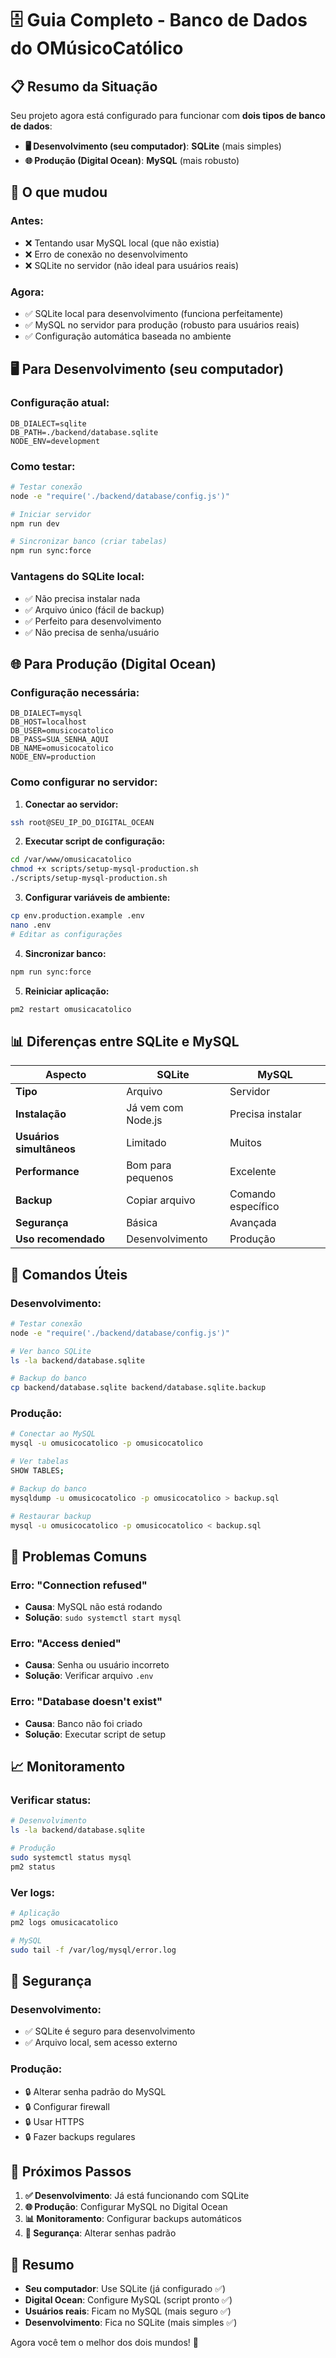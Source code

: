 # 🗄️ Guia Completo - Banco de Dados do OMúsicoCatólico

## 📋 **Resumo da Situação**

Seu projeto agora está configurado para funcionar com **dois tipos de banco de dados**:

- **🖥️ Desenvolvimento (seu computador)**: **SQLite** (mais simples)
- **🌐 Produção (Digital Ocean)**: **MySQL** (mais robusto)

## 🔄 **O que mudou**

### **Antes:**
- ❌ Tentando usar MySQL local (que não existia)
- ❌ Erro de conexão no desenvolvimento
- ❌ SQLite no servidor (não ideal para usuários reais)

### **Agora:**
- ✅ SQLite local para desenvolvimento (funciona perfeitamente)
- ✅ MySQL no servidor para produção (robusto para usuários reais)
- ✅ Configuração automática baseada no ambiente

## 🖥️ **Para Desenvolvimento (seu computador)**

### **Configuração atual:**
```env
DB_DIALECT=sqlite
DB_PATH=./backend/database.sqlite
NODE_ENV=development
```

### **Como testar:**
```bash
# Testar conexão
node -e "require('./backend/database/config.js')"

# Iniciar servidor
npm run dev

# Sincronizar banco (criar tabelas)
npm run sync:force
```

### **Vantagens do SQLite local:**
- ✅ Não precisa instalar nada
- ✅ Arquivo único (fácil de backup)
- ✅ Perfeito para desenvolvimento
- ✅ Não precisa de senha/usuário

## 🌐 **Para Produção (Digital Ocean)**

### **Configuração necessária:**
```env
DB_DIALECT=mysql
DB_HOST=localhost
DB_USER=omusicocatolico
DB_PASS=SUA_SENHA_AQUI
DB_NAME=omusicocatolico
NODE_ENV=production
```

### **Como configurar no servidor:**

1. **Conectar ao servidor:**
```bash
ssh root@SEU_IP_DO_DIGITAL_OCEAN
```

2. **Executar script de configuração:**
```bash
cd /var/www/omusicacatolico
chmod +x scripts/setup-mysql-production.sh
./scripts/setup-mysql-production.sh
```

3. **Configurar variáveis de ambiente:**
```bash
cp env.production.example .env
nano .env
# Editar as configurações
```

4. **Sincronizar banco:**
```bash
npm run sync:force
```

5. **Reiniciar aplicação:**
```bash
pm2 restart omusicacatolico
```

## 📊 **Diferenças entre SQLite e MySQL**

| **Aspecto** | **SQLite** | **MySQL** |
|-------------|------------|-----------|
| **Tipo** | Arquivo | Servidor |
| **Instalação** | Já vem com Node.js | Precisa instalar |
| **Usuários simultâneos** | Limitado | Muitos |
| **Performance** | Bom para pequenos | Excelente |
| **Backup** | Copiar arquivo | Comando específico |
| **Segurança** | Básica | Avançada |
| **Uso recomendado** | Desenvolvimento | Produção |

## 🔧 **Comandos Úteis**

### **Desenvolvimento:**
```bash
# Testar conexão
node -e "require('./backend/database/config.js')"

# Ver banco SQLite
ls -la backend/database.sqlite

# Backup do banco
cp backend/database.sqlite backend/database.sqlite.backup
```

### **Produção:**
```bash
# Conectar ao MySQL
mysql -u omusicocatolico -p omusicocatolico

# Ver tabelas
SHOW TABLES;

# Backup do banco
mysqldump -u omusicocatolico -p omusicocatolico > backup.sql

# Restaurar backup
mysql -u omusicocatolico -p omusicocatolico < backup.sql
```

## 🚨 **Problemas Comuns**

### **Erro: "Connection refused"**
- **Causa**: MySQL não está rodando
- **Solução**: `sudo systemctl start mysql`

### **Erro: "Access denied"**
- **Causa**: Senha ou usuário incorreto
- **Solução**: Verificar arquivo `.env`

### **Erro: "Database doesn't exist"**
- **Causa**: Banco não foi criado
- **Solução**: Executar script de setup

## 📈 **Monitoramento**

### **Verificar status:**
```bash
# Desenvolvimento
ls -la backend/database.sqlite

# Produção
sudo systemctl status mysql
pm2 status
```

### **Ver logs:**
```bash
# Aplicação
pm2 logs omusicacatolico

# MySQL
sudo tail -f /var/log/mysql/error.log
```

## 🔐 **Segurança**

### **Desenvolvimento:**
- ✅ SQLite é seguro para desenvolvimento
- ✅ Arquivo local, sem acesso externo

### **Produção:**
- 🔒 Alterar senha padrão do MySQL
- 🔒 Configurar firewall
- 🔒 Usar HTTPS
- 🔒 Fazer backups regulares

## 📝 **Próximos Passos**

1. **✅ Desenvolvimento**: Já está funcionando com SQLite
2. **🌐 Produção**: Configurar MySQL no Digital Ocean
3. **📊 Monitoramento**: Configurar backups automáticos
4. **🔐 Segurança**: Alterar senhas padrão

## 🎯 **Resumo**

- **Seu computador**: Use SQLite (já configurado ✅)
- **Digital Ocean**: Configure MySQL (script pronto ✅)
- **Usuários reais**: Ficam no MySQL (mais seguro ✅)
- **Desenvolvimento**: Fica no SQLite (mais simples ✅)

Agora você tem o melhor dos dois mundos! 🎉 